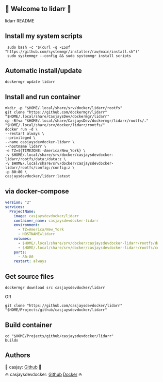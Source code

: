 ## 👋 Welcome to lidarr 🚀  

lidarr README  
  
  
## Install my system scripts  

```shell
 sudo bash -c "$(curl -q -LSsf "https://github.com/systemmgr/installer/raw/main/install.sh")"
 sudo systemmgr --config && sudo systemmgr install scripts  
```
  
## Automatic install/update  
  
```shell
dockermgr update lidarr
```
  
## Install and run container
  
```shell
mkdir -p "$HOME/.local/share/srv/docker/lidarr/rootfs"
git clone "https://github.com/dockermgr/lidarr" "$HOME/.local/share/CasjaysDev/dockermgr/lidarr"
cp -Rfva "$HOME/.local/share/CasjaysDev/dockermgr/lidarr/rootfs/." "$HOME/.local/share/srv/docker/lidarr/rootfs/"
docker run -d \
--restart always \
--privileged \
--name casjaysdevdocker-lidarr \
--hostname lidarr \
-e TZ=${TIMEZONE:-America/New_York} \
-v $HOME/.local/share/srv/docker/casjaysdevdocker-lidarr/rootfs/data:/data:z \
-v $HOME/.local/share/srv/docker/casjaysdevdocker-lidarr/rootfs/config:/config:z \
-p 80:80 \
casjaysdevdocker/lidarr:latest
```
  
## via docker-compose  
  
```yaml
version: "2"
services:
  ProjectName:
    image: casjaysdevdocker/lidarr
    container_name: casjaysdevdocker-lidarr
    environment:
      - TZ=America/New_York
      - HOSTNAME=lidarr
    volumes:
      - $HOME/.local/share/srv/docker/casjaysdevdocker-lidarr/rootfs/data:/data:z
      - $HOME/.local/share/srv/docker/casjaysdevdocker-lidarr/rootfs/config:/config:z
    ports:
      - 80:80
    restart: always
```
  
## Get source files  
  
```shell
dockermgr download src casjaysdevdocker/lidarr
```
  
OR
  
```shell
git clone "https://github.com/casjaysdevdocker/lidarr" "$HOME/Projects/github/casjaysdevdocker/lidarr"
```
  
## Build container  
  
```shell
cd "$HOME/Projects/github/casjaysdevdocker/lidarr"
buildx 
```
  
## Authors  
  
🤖 casjay: [Github](https://github.com/casjay) 🤖  
⛵ casjaysdevdocker: [Github](https://github.com/casjaysdevdocker) [Docker](https://hub.docker.com/u/casjaysdevdocker) ⛵  
